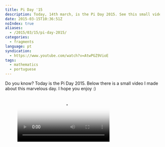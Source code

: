 ```yaml
---
title: Pi Day '15
description: Today, 14th march, is the Pi Day 2015. See this small video which talks a little bit about Pi.
date: 2015-03-15T10:36:51Z
noIndex: true
aliases:
  - /2015/03/15/pi-day-2015/
categories:
  - fragments
language: pt
syndication:
  - https://www.youtube.com/watch?v=AtwPGZ9VioE
tags:
  - mathematics
  - portuguese
---
```


Do you know? Today is the Pi Day 2015. Below there is a small video I made about this marvelous day. I hope you enjoy :)

<figure>
  <video controls poster="https://cdn.hacdias.com/img/1000/36e477d5520cf72cefdc3e80bf9cb2d62fe71eb3f41ebb509c2b9647da46f38e.jpeg">
    <source class="u-video" src="https://media.hacdias.com/2015-03-15-pi-day.mp4">
  </video>
</figure>
